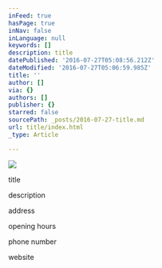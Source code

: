 ```yaml
---
inFeed: true
hasPage: true
inNav: false
inLanguage: null
keywords: []
description: title
datePublished: '2016-07-27T05:08:56.212Z'
dateModified: '2016-07-27T05:06:59.985Z'
title: ''
author: []
via: {}
authors: []
publisher: {}
starred: false
sourcePath: _posts/2016-07-27-title.md
url: title/index.html
_type: Article

---
```

![](https://the-grid-user-content.s3-us-west-2.amazonaws.com/50e234ee-ef3e-4a23-853a-8d3e5b37536d.png)

title

description

address

opening hours

phone number

website
